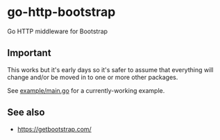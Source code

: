 # go-http-bootstrap

Go HTTP middleware for Bootstrap

## Important

This works but it's early days so it's safer to assume that everything will change and/or be moved in to one or more other packages.

See [example/main.go](example/main.go) for a currently-working example.

## See also

* https://getbootstrap.com/
